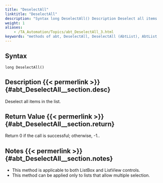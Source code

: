 ```yaml
--- 
title: "DeselectAll"
linktitle: "DeselectAll"
description: "Syntax long DeselectAll() Description Deselect all items in the list. Return Value Return 0 if the call is successful; otherwise, -1 . . Notes This method is applicable to both ListBox and ListView ..."
weight: 1
aliases: 
    - /TA_Automation/Topics/abt_DeselectAll_3.html
keywords: "methods of abt, DeselectAll, DeselectAll (AbtList), AbtList, deselectall, abtlist deselectall, deselect all items in list, deselect all list items, deselect entire list"
---
```


## Syntax

`long DeselectAll()`

## Description {{< permerlink >}} {#abt_DeselectAll__section.desc} 

Deselect all items in the list.

## Return Value {{< permerlink >}} {#abt_DeselectAll__section.return} 

Return 0 if the call is successful; otherwise, -1..

## Notes {{< permerlink >}} {#abt_DeselectAll__section.notes} 

-   This method is applicable to both ListBox and ListView controls.
-   This method can be applied only to lists that allow multiple selection.



